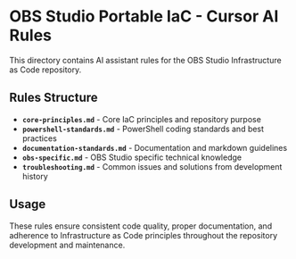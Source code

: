 # OBS Studio Portable IaC - Cursor AI Rules

This directory contains AI assistant rules for the OBS Studio Infrastructure as Code repository.

## Rules Structure

- **`core-principles.md`** - Core IaC principles and repository purpose
- **`powershell-standards.md`** - PowerShell coding standards and best practices
- **`documentation-standards.md`** - Documentation and markdown guidelines
- **`obs-specific.md`** - OBS Studio specific technical knowledge
- **`troubleshooting.md`** - Common issues and solutions from development history

## Usage

These rules ensure consistent code quality, proper documentation, and adherence to Infrastructure as Code principles throughout the repository development and maintenance.
